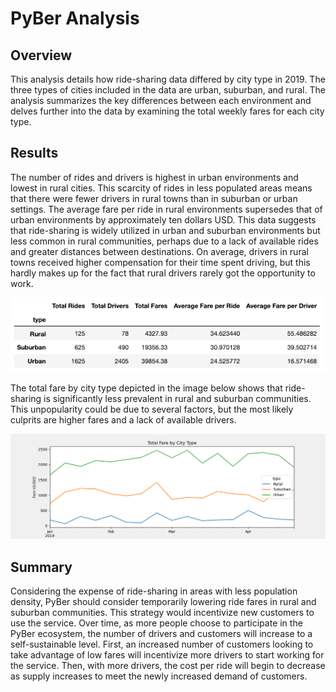 # PyBer Analysis

## Overview
This analysis details how ride-sharing data differed by city type in 2019. The three types of cities included in the data are urban, suburban, and rural. The analysis summarizes the key differences between each environment and delves further into the data by examining the total weekly fares for each city type.

## Results
The number of rides and drivers is highest in urban environments and lowest in rural cities. This scarcity of rides in less populated areas means that there were fewer drivers in rural towns than in suburban or urban settings. The average fare per ride in rural environments supersedes that of urban environments by approximately ten dollars USD. This data suggests that ride-sharing is widely utilized in urban and suburban environments but less common in rural communities, perhaps due to a lack of available rides and greater distances between destinations. On average, drivers in rural towns received higher compensation for their time spent driving, but this hardly makes up for the fact that rural drivers rarely got the opportunity to work.

!['ride_summary.png'](https://github.com/skyeryser/PyBer_Analysis/blob/main/analysis/ride_summary.png)

The total fare by city type depicted in the image below shows that ride-sharing is significantly less prevalent in rural and suburban communities. This unpopularity could be due to several factors, but the most likely culprits are higher fares and a lack of available drivers.

!['Total_Fare_by_City_Type.png'](https://github.com/skyeryser/PyBer_Analysis/blob/main/analysis/Total_Fare_by_City_Type.png)

## Summary
Considering the expense of ride-sharing in areas with less population density, PyBer should consider temporarily lowering ride fares in rural and suburban communities. This strategy would incentivize new customers to use the service. Over time, as more people choose to participate in the PyBer ecosystem, the number of drivers and customers will increase to a self-sustainable level. First, an increased number of customers looking to take advantage of low fares will incentivize more drivers to start working for the service. Then, with more drivers, the cost per ride will begin to decrease as supply increases to meet the newly increased demand of customers.
